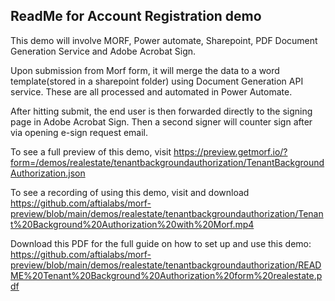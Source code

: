 ## ReadMe for Account Registration demo

This demo will involve MORF, Power automate, Sharepoint, PDF Document Generation Service and Adobe Acrobat Sign.

Upon submission from Morf form, it will merge the data to a word template(stored in a sharepoint folder) using Document Generation API service. These are all processed and automated in Power Automate. 

After hitting submit, the end user is then forwarded directly to the signing page in Adobe Acrobat Sign. Then a second signer will counter sign after via opening e-sign request email. 

To see a full preview of this demo, visit https://preview.getmorf.io/?form=/demos/realestate/tenantbackgroundauthorization/TenantBackgroundAuthorization.json

To see a recording of using this demo, visit and download https://github.com/aftialabs/morf-preview/blob/main/demos/realestate/tenantbackgroundauthorization/Tenant%20Background%20Authorization%20with%20Morf.mp4

Download this PDF for the full guide on how to set up and use this demo: https://github.com/aftialabs/morf-preview/blob/main/demos/realestate/tenantbackgroundauthorization/README%20Tenant%20Background%20Authorization%20form%20realestate.pdf
